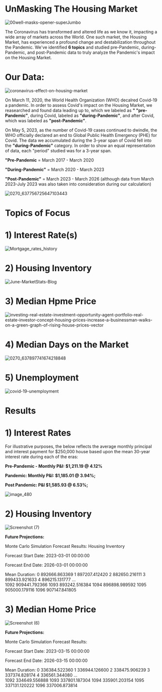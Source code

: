 # UnMasking The Housing Market

![00well-masks-opener-superJumbo](https://github.com/SMSIMKO/Group-4-Project-/assets/133065460/c35e4555-82ec-494c-a577-76516d10a908)

The Coronavirus has transformed and altered life as we know it, impacting a wide array of markets across the World. One such market, the Housing Market, has experienced a profound change and destabilization throughout the Pandemic. We've identified **6 topics** and studied pre-Pandemic, during-Pandemic, and post-Pandemic data to truly analyze the Pandemic's impact on the Housing Market.

# Our Data:

![coronavirus-effect-on-housing-market](https://github.com/SMSIMKO/Group-4-Project-/assets/133065460/d675a4f8-0de1-45f4-bd09-95eebb80b90c)

On March 11, 2020, the World Health Organization (WHO) decalred Covid-19 a pandemic. In order to assess Covid's impact on the Housing Market, we reasearched and found data leading up to, which we labeled as **" "pre-Pandemic"**, during Covid, labeled as **"during-Pandemic"**, and after Covid, which was labeled as **"post-Pandemic"**. 

On May 5, 2023, as the number of Covid-19 cases continued to dwindle, the WHO officially declared an end to Global Public Health Emergency (PHE) for Covid. The data we accumulated during the 3-year span of Covid fell into the **"during-Pandemic"** category. In order to show an equal representation of data, each "period" studied was for a 3-year span.

**"Pre-Pandemic** = March 2017 - March 2020

**"During-Pandemic"** = March 2020 - March 2023

**"Post-Pandemic"** = March 2023 - March 2026 (although data from March 2023-July 2023 was also taken into consideration during our calculation)

![0270_637756725647103443](https://github.com/SMSIMKO/Group-4-Project-/assets/133065460/e9cae854-c604-476c-bca5-750984fd2953)

# Topics of Focus

# 1) Interest Rate(s)

![Mortgage_rates_history](https://github.com/SMSIMKO/Group-4-Project-/assets/133065460/7df53043-9716-49bf-971f-f5bfd205865b)

# 2) Housing Inventory

![June-MarketStats-Blog](https://github.com/SMSIMKO/Group-4-Project-/assets/133065460/2a3aea63-961e-4578-b272-9afba8cefcbd)

# 3) Median Hpme Price

![investing-real-estate-investment-opportunity-agent-portfolio-real-estate-investor-concept-housing-prices-increase-a-businessman-walks-on-a-green-graph-of-rising-house-prices-vector](https://github.com/SMSIMKO/Group-4-Project-/assets/133065460/bde307ea-1396-4645-ac89-d358b0780ddd)


# 4) Median Days on the Market

![0270_637897741674218848](https://github.com/SMSIMKO/Group-4-Project-/assets/133065460/1040c900-ca08-47da-9c3c-3f153452ae32)

# 5) Unemployment

![covid-19-unemployment](https://github.com/SMSIMKO/Group-4-Project-/assets/133065460/a48f28d6-7ae0-4048-9270-bdcfbb690ea2)

# Results

# 1) Interest Rates

For illustrative purposes, the below reflects the average monthly principal and interest payment for $250,000 house based upon the mean 30-year interest rate during each of the eras:

**Pre-Pandemic - Monthly P&I: $1,211.19 @ 4.12%**

**Pandemic: Monthly P&I: $1,185.01 @ 3.94%;**

**Post Pandemic: P&I $1,585.93 @ 6.53%;**

![image_480](https://github.com/SMSIMKO/Group-4-Project-/assets/133065460/2f72f6e8-2575-4d86-94f1-bd85afafaa7d)

# 2) Housing Inventory

![Screenshot (7)](https://github.com/SMSIMKO/Group-4-Project-/assets/133065460/087ae97e-52ce-42c0-afb3-25471688f785)

**Future Projections:**

Monte Carlo Simulation Forecast Results: Housing Inventory

Forecast Start Date: 2023-03-01 00:00:00

Forecast End Date: 2026-03-01 00:00:00

Mean Duration:
0       892666.863369
1       897207.412420
2       882650.216111
3       899433.921633
4       896215.131777
            ...      
1092    909441.792366
1093    893242.516384
1094    896898.989592
1095    905000.179116
1096    907147.841805

# 3) Median Home Price

![Screenshot (6)](https://github.com/SMSIMKO/Group-4-Project-/assets/133065460/e627c98b-bb8e-4980-a87a-814f069ba314)

**Future Projections:**

Monte Carlo Simulation Forecast Results: 

Forecast Start Date: 2023-03-15 00:00:00

Forecast End Date: 2026-03-15 00:00:00

Mean Duration:
0       336384.522360
1       336944.126600
2       338475.906239
3       337374.828174
4       336561.344080
            ...      
1092    334649.556888
1093    337801.187304
1094    335901.203154
1095    337131.120222
1096    337006.873814



